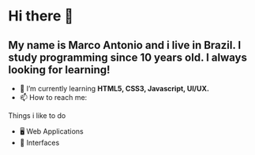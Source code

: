 # Hi there 👋

## My name is Marco Antonio and i live in Brazil. I study programming since 10 years old. I always looking for learning!

- 🌱 I’m currently learning **HTML5, CSS3, Javascript, UI/UX.** 
- 📫 How to reach me: 

Things i like to do
- 🖥 Web Applications
- 🎨 Interfaces
<!--
**MarcoMacias/MarcoMacias** is a ✨ _special_ ✨ repository because its `README.md` (this file) appears on your GitHub profile.

Here are some ideas to get you started:

- 🔭 I’m currently working on ...
- 🌱 I’m currently learning ...
- 👯 I’m looking to collaborate on ...
- 🤔 I’m looking for help with ...
- 💬 Ask me about ...
- 📫 How to reach me: ...
- 😄 Pronouns: ...
- ⚡ Fun fact: ...

